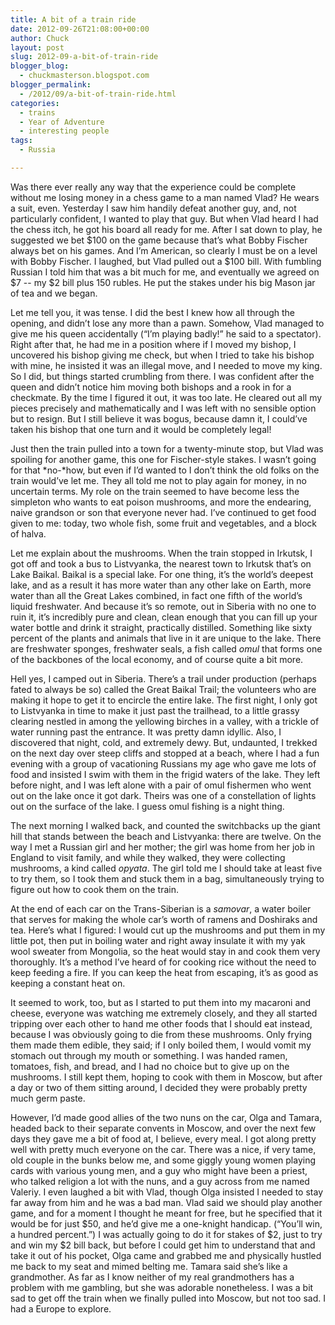 ```yaml
---
title: A bit of a train ride
date: 2012-09-26T21:08:00+00:00
author: Chuck
layout: post
slug: 2012-09-a-bit-of-train-ride
blogger_blog:
  - chuckmasterson.blogspot.com
blogger_permalink:
  - /2012/09/a-bit-of-train-ride.html
categories:
  - trains
  - Year of Adventure
  - interesting people
tags:
  - Russia

---
```

Was there ever really any way that
the experience could be complete without me losing money in a chess game to a
man named Vlad? He wears a suit, even. Yesterday I saw him handily defeat
another guy, and, not particularly confident, I wanted to play that guy. But
when Vlad heard I had the chess itch, he got his board all ready for me. After
I sat down to play, he suggested we bet $100 on the game because that’s
what Bobby Fischer always bet on his games. And I’m American, so clearly
I must be on a level with Bobby Fischer. I laughed, but Vlad pulled out a $100
bill. With fumbling Russian I told him that was a bit much for me, and
eventually we agreed on $7 -- my $2 bill plus 150 rubles. He put the
stakes under his big Mason jar of tea and we began.

Let me tell you, it was tense. I did the best I knew how all through the
opening, and didn’t lose any more than a pawn. Somehow, Vlad managed to
give me his queen accidentally (“I’m playing badly!” he said
to a spectator). Right after that, he had me in a position where if I moved my
bishop, I uncovered his bishop giving me check, but when I tried to take his
bishop with mine, he insisted it was an illegal move, and I needed to move my
king. So I did, but things started crumbling from there. I was confident after
the queen and didn’t notice him moving both bishops and a rook in for a
checkmate. By the time I figured it out, it was too late. He cleared out all my
pieces precisely and mathematically and I was left with no sensible option but
to resign. But I still believe it was bogus, because damn it, I could’ve
taken his bishop that one turn and it would be completely legal!

Just then the train pulled into a town for a twenty-minute stop,
but Vlad was spoiling for another game, this one for Fischer-style stakes. I
wasn’t going for that *no-*how, but even if I’d wanted to I
don’t think the old folks on the train would’ve let me. They all
told me not to play again for money, in no uncertain terms. My role on the
train seemed to have become less the simpleton who wants to eat poison
mushrooms, and more the endearing, naive grandson or son that everyone never
had. I’ve continued to get food given to me: today, two whole fish, some
fruit and vegetables, and a block of halva.

Let me explain about the mushrooms. When the train stopped in Irkutsk, I got
off and took a bus to Listvyanka, the nearest town to Irkutsk that’s on
Lake Baikal.  Baikal is a special lake. For one thing, it’s the
world’s deepest lake, and as a result it has more water than any other
lake on Earth, more water than all the Great Lakes combined, in fact one fifth
of the world’s liquid freshwater. And because it’s so remote, out
in Siberia with no one to ruin it, it’s incredibly pure and clean, clean
enough that you can fill up your water bottle and drink it straight,
practically distilled.  Something like sixty percent of the plants and animals
that live in it are unique to the lake. There are freshwater sponges,
freshwater seals, a fish called *omul* that forms one of the backbones of the
local economy, and of course quite a bit more.

Hell yes, I camped out in Siberia.  There’s a trail under production
(perhaps fated to always be so) called the Great Baikal Trail; the volunteers
who are making it hope to get it to encircle the entire lake. The first night,
I only got to Listvyanka in time to make it just past the trailhead, to a
little grassy clearing nestled in among the yellowing birches in a valley, with
a trickle of water running past the entrance. It was pretty damn idyllic. Also,
I discovered that night, cold, and extremely dewy. But, undaunted, I trekked on
the next day over steep cliffs and stopped at a beach, where I had a fun
evening with a group of vacationing Russians my age who gave me lots of food
and insisted I swim with them in the frigid waters of the lake. They left
before night, and I was left alone with a pair of omul fishermen who went out
on the lake once it got dark. Theirs was one of a constellation of lights out
on the surface of the lake. I guess omul fishing is a night thing.

The next morning I walked back, and counted the switchbacks up the giant hill
that stands between the beach and Listvyanka: there are twelve. On the way I
met a Russian girl and her mother; the girl was home from her job in England to
visit family, and while they walked, they were collecting mushrooms, a kind
called *opyata*. The girl told me I should take at least five to try them, so I
took them and stuck them in a bag, simultaneously trying to figure out how to
cook them on the train.

At the end of each car on the Trans-Siberian is a
*samovar*, a water boiler that serves for making the whole car’s
worth of ramens and Doshiraks and tea. Here’s what I figured: I would cut
up the mushrooms and put them in my little pot, then put in boiling water and
right away insulate it with my yak wool sweater from Mongolia, so the heat
would stay in and cook them very thoroughly. It’s a method I’ve
heard of for cooking rice without the need to keep feeding a fire. If you can
keep the heat from escaping, it’s as good as keeping a constant heat
on.

It seemed to work, too, but as I started to put them into my macaroni and
cheese, everyone was watching me extremely closely, and they all started
tripping over each other to hand me other foods that I should eat instead,
because I was obviously going to die from these mushrooms. Only frying them
made them edible, they said; if I only boiled them, I would vomit my stomach
out through my mouth or something. I was handed ramen, tomatoes, fish, and
bread, and I had no choice but to give up on the mushrooms. I still kept them,
hoping to cook with them in Moscow, but after a day or two of them sitting
around, I decided they were probably pretty much germ paste.

However, I’d made good allies of the two nuns on the car, Olga and
Tamara, headed back to their separate convents in Moscow, and over the next few
days they gave me a bit of food at, I believe, every meal. I got along pretty
well with pretty much everyone on the car. There was a nice, if very tame, old
couple in the bunks below me, and some giggly young women playing cards with
various young men, and a guy who might have been a priest, who talked religion
a lot with the nuns, and a guy across from me named Valeriy. I even laughed a
bit with Vlad, though Olga insisted I needed to stay far away from him and he
was a bad man. Vlad said we should play another game, and for a moment I
thought he meant for free, but he specified that it would be for just $50, and
he’d give me a one-knight handicap. (“You’ll win, a hundred
percent.”) I was actually going to do it for stakes of $2, just to try
and win my $2 bill back, but before I could get him to understand that and take
it out of his pocket, Olga came and grabbed me and physically hustled me back
to my seat and mimed belting me. Tamara said she’s like a grandmother. As
far as I know neither of my real grandmothers has a problem with me gambling,
but she was adorable nonetheless. I was a bit sad to get off the train when we
finally pulled into Moscow, but not too sad. I had a Europe to explore.
